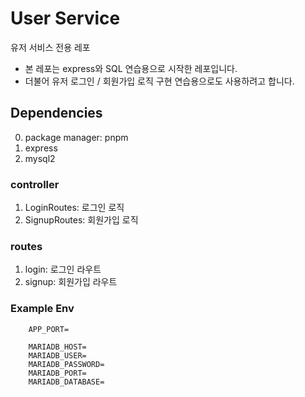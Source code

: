 # User Service

유저 서비스 전용 레포

* 본 레포는 express와 SQL 연습용으로 시작한 레포입니다.
* 더불어 유저 로그인 / 회원가입 로직 구현 연습용으로도 사용하려고 합니다.

## Dependencies

0. package manager: pnpm
1. express
2. mysql2

### controller

1. LoginRoutes: 로그인 로직
2. SignupRoutes: 회원가입 로직

### routes

1. login: 로그인 라우트
2. signup: 회원가입 라우트

### Example Env

```file
    APP_PORT=
    
    MARIADB_HOST=
    MARIADB_USER=
    MARIADB_PASSWORD=
    MARIADB_PORT=
    MARIADB_DATABASE=
```
